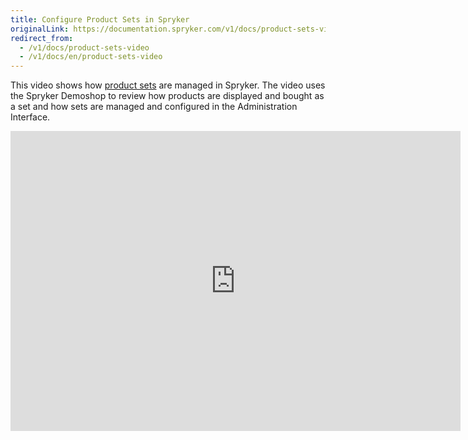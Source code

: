 ```yaml
---
title: Configure Product Sets in Spryker
originalLink: https://documentation.spryker.com/v1/docs/product-sets-video
redirect_from:
  - /v1/docs/product-sets-video
  - /v1/docs/en/product-sets-video
---
```


This video shows how [product sets](/docs/scos/dev/features/201811.0/product-management/product-set) are managed in Spryker. The video uses the Spryker Demoshop to review how products are displayed and bought as a set and how sets are managed and configured in the Administration Interface.

<iframe src="https://fast.wistia.net/embed/iframe/9co7uw35a9" title="Product Sets" allowtransparency="true" frameborder="0" scrolling="no" class="wistia_embed" name="wistia_embed" allowfullscreen="0" mozallowfullscreen="0" webkitallowfullscreen="0" oallowfullscreen="0" msallowfullscreen="0" width="720" height="480"></iframe>
